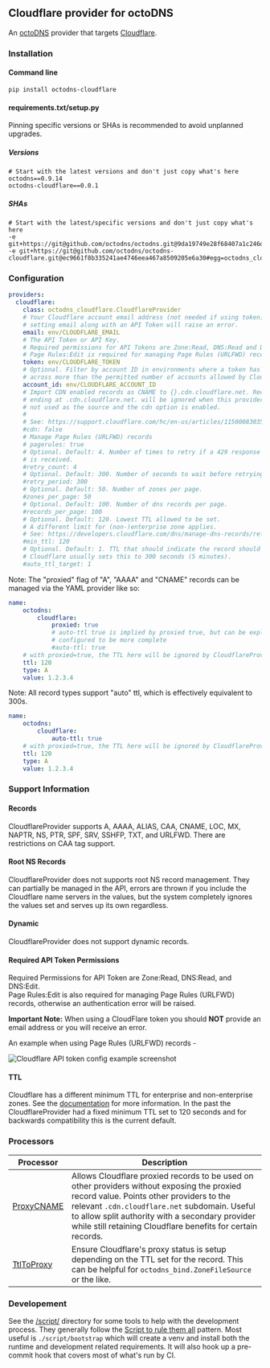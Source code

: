 ## Cloudflare provider for octoDNS

An [octoDNS](https://github.com/octodns/octodns/) provider that targets [Cloudflare](https://www.cloudflare.com/dns/).

### Installation

#### Command line

```
pip install octodns-cloudflare
```

#### requirements.txt/setup.py

Pinning specific versions or SHAs is recommended to avoid unplanned upgrades.

##### Versions

```
# Start with the latest versions and don't just copy what's here
octodns==0.9.14
octodns-cloudflare==0.0.1
```

##### SHAs

```
# Start with the latest/specific versions and don't just copy what's here
-e git+https://git@github.com/octodns/octodns.git@9da19749e28f68407a1c246dfdf65663cdc1c422#egg=octodns
-e git+https://git@github.com/octodns/octodns-cloudflare.git@ec9661f8b335241ae4746eea467a8509205e6a30#egg=octodns_cloudflare
```

### Configuration

```yaml
providers:
  cloudflare:
    class: octodns_cloudflare.CloudflareProvider
    # Your Cloudflare account email address (not needed if using token)
    # setting email along with an API Token will raise an error.
    email: env/CLOUDFLARE_EMAIL
    # The API Token or API Key.
    # Required permissions for API Tokens are Zone:Read, DNS:Read and DNS:Edit.
    # Page Rules:Edit is required for managing Page Rules (URLFWD) records.
    token: env/CLOUDFLARE_TOKEN
    # Optional. Filter by account ID in environments where a token has access
    # across more than the permitted number of accounts allowed by Cloudflare.
    account_id: env/CLOUDFLARE_ACCOUNT_ID
    # Import CDN enabled records as CNAME to {}.cdn.cloudflare.net. Records
    # ending at .cdn.cloudflare.net. will be ignored when this provider is
    # not used as the source and the cdn option is enabled.
    #
    # See: https://support.cloudflare.com/hc/en-us/articles/115000830351
    #cdn: false
    # Manage Page Rules (URLFWD) records
    # pagerules: true
    # Optional. Default: 4. Number of times to retry if a 429 response
    # is received.
    #retry_count: 4
    # Optional. Default: 300. Number of seconds to wait before retrying.
    #retry_period: 300
    # Optional. Default: 50. Number of zones per page.
    #zones_per_page: 50
    # Optional. Default: 100. Number of dns records per page.
    #records_per_page: 100
    # Optional. Default: 120. Lowest TTL allowed to be set.
    # A different limit for (non-)enterprise zone applies.
    # See: https://developers.cloudflare.com/dns/manage-dns-records/reference/ttl
    #min_ttl: 120
    # Optional. Default: 1. TTL that should indicate the record should have an automatic TTL set.
    # Cloudflare usually sets this to 300 seconds (5 minutes).
    #auto_ttl_target: 1
```

Note: The "proxied" flag of "A", "AAAA" and "CNAME" records can be managed via the YAML provider like so:

```yaml
name:
    octodns:
        cloudflare:
            proxied: true
            # auto-ttl true is implied by proxied true, but can be explicitly
            # configured to be more complete
            #auto-ttl: true
    # with proxied=true, the TTL here will be ignored by CloudflareProvider
    ttl: 120
    type: A
    value: 1.2.3.4
```

Note: All record types support "auto" ttl, which is effectively equivalent to 300s.

```yaml
name:
    octodns:
        cloudflare:
            auto-ttl: true
    # with proxied=true, the TTL here will be ignored by CloudflareProvider
    ttl: 120
    type: A
    value: 1.2.3.4
```

### Support Information

#### Records

CloudflareProvider supports A, AAAA, ALIAS, CAA, CNAME, LOC, MX, NAPTR, NS, PTR, SPF, SRV, SSHFP, TXT, and URLFWD. There are restrictions on CAA tag support.

#### Root NS Records

CloudflareProvider does not supports root NS record management. They can partially be managed in the API, errors are thrown if you include the Cloudflare name servers in the values, but the system completely ignores the values set and serves up its own regardless.

#### Dynamic

CloudflareProvider does not support dynamic records.

#### Required API Token Permissions

Required Permissions for API Token are Zone:Read, DNS:Read, and DNS:Edit.  
Page Rules:Edit is also required for managing Page Rules (URLFWD) records, otherwise an authentication error will be raised.

**Important Note:** When using a CloudFlare token you should **NOT** provide an email address or you will receive an error.

An example when using Page Rules (URLFWD) records -

![Cloudflare API token config example screenshot](./docs/assets/cf_token_example.PNG)

#### TTL

Cloudflare has a different minimum TTL for enterprise and non-enterprise zones. See the [documentation](https://developers.cloudflare.com/dns/manage-dns-records/reference/ttl) for more information.
In the past the CloudflareProvider had a fixed minimum TTL set to 120 seconds and for backwards compatibility this is the current default.

### Processors

| Processor | Description |
|--|--|
| [ProxyCNAME](/octodns_cloudflare/processor/proxycname.py) | Allows Cloudflare proxied records to be used on other providers without exposing the proxied record value. Points other providers to the relevant `.cdn.cloudflare.net` subdomain. Useful to allow split authority with a secondary provider while still retaining Cloudflare benefits for certain records. |
| [TtlToProxy ](/octodns_cloudflare/processor/ttl.py) | Ensure Cloudflare's proxy status is setup depending on the TTL set for the record. This can be helpful for `octodns_bind.ZoneFileSource` or the like. |

### Developement

See the [/script/](/script/) directory for some tools to help with the development process. They generally follow the [Script to rule them all](https://github.com/github/scripts-to-rule-them-all) pattern. Most useful is `./script/bootstrap` which will create a venv and install both the runtime and development related requirements. It will also hook up a pre-commit hook that covers most of what's run by CI.
